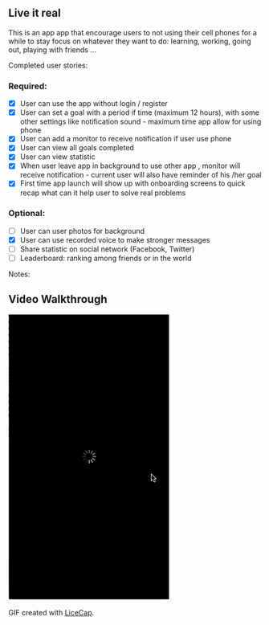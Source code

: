 ## Live it real

This is an app app that encourage users to not using their cell phones for a while to stay focus on whatever they want to do: learning, working, going out, playing with friends …

Completed user stories:
### Required:
-[x] User can use the app without login / register
-[x] User can set a goal with a period if time (maximum 12 hours), with some other settings like notification sound - maximum time app allow for using phone 
-[x] User can add a monitor to receive notification if user use phone
-[x] User can view all goals completed 
-[x] User can view statistic 
-[x] When user leave app in background to use other app , monitor will receive notification - current user will also have reminder of his /her goal
-[x] First time app launch will show up with onboarding screens to quick recap what can it help user to solve real problems
### Optional:
-[ ] User can user photos for background
-[x] User can use recorded voice to make stronger messages
-[ ] Share statistic on social network (Facebook, Twitter)
-[ ] Leaderboard: ranking among friends or in the world
 
Notes:


## Video Walkthrough 
<img src="https://github.com/swift102016team5/mefocus/blob/master/walkthrough.gif?raw=true" />


GIF created with [LiceCap](http://www.cockos.com/licecap/).

